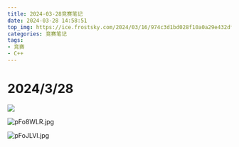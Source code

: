 ```yaml
---
title: 2024-03-28竞赛笔记
date: 2024-03-28 14:58:51
top_img: https://ice.frostsky.com/2024/03/16/974c3d1bd028f10a0a29e432dfc42f8d.png
categories: 竞赛笔记
tags:
- 竞赛
- C++
---
```


# 2024/3/28

![](https://img.zshfoj.com/9559176ba379a63df6677bda9e2d8bf5440136298d6a300fad3f053679a90bfb.png)

![pFo8WLR.jpg](https://s21.ax1x.com/2024/03/28/pFo8WLR.jpg)

![pFoJLVI.jpg](https://s21.ax1x.com/2024/03/28/pFoJLVI.jpg)



